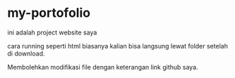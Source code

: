 # my-portofolio
ini adalah project website saya

cara running seperti html biasanya kalian bisa langsung lewat folder setelah di download.

Membolehkan modifikasi file dengan keterangan link github saya.
